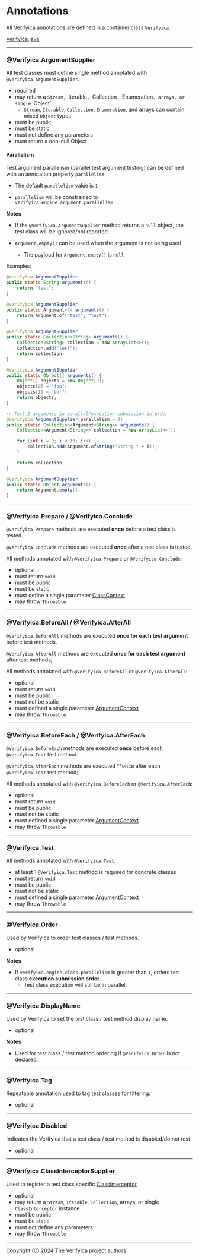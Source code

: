 # Annotations

All Verifyica annotations are defined in a container class `Verifyica`.

[Verifyica.java](api/src/main/java/org/antublue/verifyica/api/Verifyica.java)

---

### @Verifyica.ArgumentSupplier

All test classes must define single method annotated with `@Verifyica.ArgumentSupplier`.

- required
- may return a `Stream, `Iterable`, `Collection`, `Enumeration`, arrays, or single `Object`
  - `Stream`, `Iterable`, `Collection`, `Enumeration`, and arrays can contain mixed `Object` types
- must be public
- must be static
- must not define any parameters
- must return a non-null Object

#### Parallelism

Test argument parallelism (parallel test argument testing) can be defined with an annotation property `parallelism`

- The default `parallelism` value is `1`


- `parallelism` will be constrained to `verifyica.engine.argument.parallelism` 

**Notes**

- If the `@Verifyica.ArgumentSupplier` method returns a `null` object, the test class will be ignored/not reported.


- `Argument.empty()` can be used when the argument is not being used
  - The payload for `Argument.empty()` is `null`

Examples:

```java
@Verifyica.ArgumentSupplier
public static String arguments() {
    return "test";
}
```

```java
@Verifyica.ArgumentSupplier
public static Argument<?> arguments() {
    return Argument.of("test", "test");
}
```

```java
@Verifyica.ArgumentSupplier
public static Collection<String> arguments() {
    Collection<String> collection = new ArrayList<>();
    collection.add("test");
    return collection;
}
```

```java
@Verifyica.ArgumentSupplier
public static Object[] arguments() {
    Object[] objects = new Object[2];
    objects[0] = "foo";
    objects[1] = "bar";
    return objects;
}
```

```java
// Test 2 arguments in parallel/execution submission in order 
@Verifyica.ArgumentSupplier(parallelism = 2)
public static Collection<Argument<String>> arguments() {
    Collection<Argument<String>> collection = new ArrayList<>();

    for (int i = 0; i < 10; i++) {
        collection.add(Argument.ofString("String " + i));
    }

    return collection;
}
```

```java
@Verifyica.ArgumentSupplier
public static Object arguments() {
    return Argument.empty();
}
```

---

### @Verifyica.Prepare / @Verifyica.Conclude

`@Verifyica.Prepare` methods are executed **once** before a test class is tested.

`@Verifyica.Conclude` methods are executed **once** after a test class is tested.

All methods annotated with `@Verifyica.Prepare` or `@Verifyica.Conclude`:

- optional
- must return `void`
- must be public
- must be static
- must define a single parameter [ClassContext](api/src/main/java/org/antublue/verifyica/api/ClassContext.java)
- may throw `Throwable`

---

### @Verifyica.BeforeAll / @Verifyica.AfterAll

`@Verifyica.BeforeAll` methods are executed **once for each test argument** before test methods.

`@Verifyica.AfterAll` methods are executed **once for each test argument** after test methods;

All methods annotated with `@Verifyica.BeforeAll` or `@Verifyica.AfterAll`:

- optional
- must return `void`
- must be public
- must not be static
- must defined a single parameter [ArgumentContext](api/src/main/java/org/antublue/verifyica/api/ArgumentContext.java)
- may throw `Throwable`

---

### @Verifyica.BeforeEach / @Verifyica.AfterEach

`@Verifyica.BeforeEach` methods are executed **once** before each `@Verifyica.Test` test method.

`@Verifyica.AfterEach` methods are executed **once after each `@Verifyica.Test` test method;

All methods annotated with `@Verifyica.BeforeEach` or `@Verifyica.AfterEach`:

- optional
- must return `void`
- must be public
- must not be static
- must defined a single parameter [ArgumentContext](api/src/main/java/org/antublue/verifyica/api/ArgumentContext.java)
- may throw `Throwable`

---

### @Verifyica.Test

All methods annotated with `@Verifyica.Test`:

- at least 1 `@Verifyica.Test` method is required for concrete classes
- must return `void`
- must be public
- must not be static
- must defined a single parameter [ArgumentContext](api/src/main/java/org/antublue/verifyica/api/ArgumentContext.java)
- may throw `Throwable`

---

### @Verifyica.Order

Used by Verifyica to order test classes / test methods.

- optional

**Notes**

- If `verifyica.engine.class.parallelism` is greater than `1`, orders test class **execution submission order**.
  - Test class execution will still be in parallel.

---

### @Verifyica.DisplayName

Used by Verifyica to set the test class / test method display name.

- optional

**Notes**

- Used for test class / test method ordering if `@Verifyica.Order` is not declared.

---

### @Verifyica.Tag

Repeatable annotation used to tag test classes for filtering.

- optional

---

### @Verifyica.Disabled

Indicates the Verifyica that a test class / test method is disabled/do not test.

- optional

---

### @Verifyica.ClassInterceptorSupplier

Used to register a test class specific [ClassInterceptor](api/src/main/java/org/antublue/verifyica/api/interceptor/ClassInterceptor.java)

- optional
- may return a `Stream`, `Iterable`, `Collection`, arrays, or single `ClassInterceptor` instance
- must be public
- must be static
- must not define any parameters
- may throw `Throwable`

---

Copyright (C) 2024 The Verifyica project authors